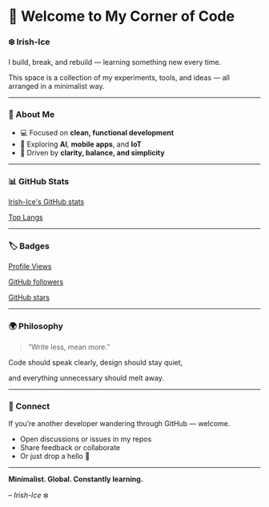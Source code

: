 # 👋 Welcome to My Corner of Code

### ❄️ Irish-Ice

I build, break, and rebuild — learning something new every time.

This space is a collection of my experiments, tools, and ideas — all arranged in a minimalist way.

---

### 🧠 About Me

- 💻 Focused on **clean, functional development**
- 🌱 Exploring **AI**, **mobile apps**, and **IoT**
- 🎯 Driven by **clarity, balance, and simplicity**

---

### 📊 GitHub Stats

[Irish-Ice's GitHub stats](https://github-readme-stats.vercel.app/api?username=Irish-Ice&show_icons=true&theme=transparent&hide_border=true&hide_title=true&include_all_commits=true)

[Top Langs](https://github-readme-stats.vercel.app/api/top-langs/?username=Irish-Ice&layout=compact&theme=transparent&hide_border=true)

---

### 🏷️ Badges

[Profile Views](https://komarev.com/ghpvc/?username=Irish-Ice&style=flat&color=gray)

[GitHub followers](https://img.shields.io/github/followers/Irish-Ice?style=flat&color=gray)

[GitHub stars](https://img.shields.io/github/stars/Irish-Ice?style=flat&color=gray)

---

### 🌍 Philosophy

> “Write less, mean more.”
> 

Code should speak clearly, design should stay quiet,

and everything unnecessary should melt away.

---

### 🤝 Connect

If you’re another developer wandering through GitHub — welcome.

- Open discussions or issues in my repos
- Share feedback or collaborate
- Or just drop a hello 👋

---

**Minimalist. Global. Constantly learning.**

– *Irish-Ice* ❄️

```

```
